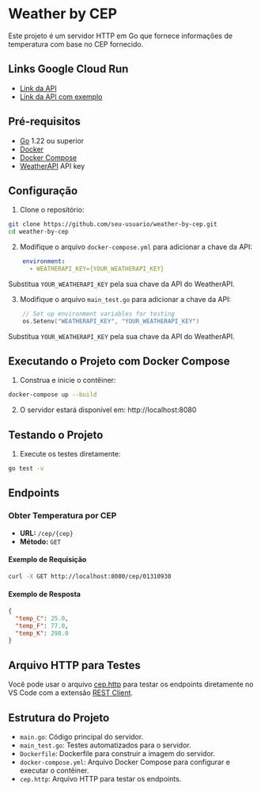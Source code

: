 # Weather by CEP

Este projeto é um servidor HTTP em Go que fornece informações de temperatura com base no CEP fornecido.

## Links Google Cloud Run

- [Link da API](https://weather-by-cep-767789551196.us-central1.run.app)
- [Link da API com exemplo](https://weather-by-cep-767789551196.us-central1.run.app/cep/01310930)

## Pré-requisitos

- [Go](https://golang.org/doc/install) 1.22 ou superior
- [Docker](https://docs.docker.com/get-docker/)
- [Docker Compose](https://docs.docker.com/compose/install/)
- [WeatherAPI](https://www.weatherapi.com/) API key

## Configuração

1. Clone o repositório:

```sh
git clone https://github.com/seu-usuario/weather-by-cep.git
cd weather-by-cep
```

2. Modifique o arquivo `docker-compose.yml` para adicionar a chave da API:

```yaml
    environment:
      - WEATHERAPI_KEY={YOUR_WEATHERAPI_KEY}
```

Substitua `YOUR_WEATHERAPI_KEY` pela sua chave da API do WeatherAPI.

3. Modifique o arquivo `main_test.go` para adicionar a chave da API:

```go
	// Set up environment variables for testing
	os.Setenv("WEATHERAPI_KEY", "YOUR_WEATHERAPI_KEY")
```

Substitua `YOUR_WEATHERAPI_KEY` pela sua chave da API do WeatherAPI.

## Executando o Projeto com Docker Compose

1. Construa e inicie o contêiner:

```sh
docker-compose up --build
```

2. O servidor estará disponível em: http://localhost:8080

## Testando o Projeto

1. Execute os testes diretamente:

```sh
go test -v
```

## Endpoints

### Obter Temperatura por CEP

- **URL:** `/cep/{cep}`
- **Método:** `GET`

#### Exemplo de Requisição

```sh
curl -X GET http://localhost:8080/cep/01310930
```

#### Exemplo de Resposta

```json
{
  "temp_C": 25.0,
  "temp_F": 77.0,
  "temp_K": 298.0
}
```

## Arquivo HTTP para Testes

Você pode usar o arquivo [cep.http](./test/cep.http) para testar os endpoints diretamente no VS Code com a extensão [REST Client](https://marketplace.visualstudio.com/items?itemName=humao.rest-client).

## Estrutura do Projeto

- `main.go`: Código principal do servidor.
- `main_test.go`: Testes automatizados para o servidor.
- `Dockerfile`: Dockerfile para construir a imagem do servidor.
- `docker-compose.yml`: Arquivo Docker Compose para configurar e executar o contêiner.
- `cep.http`: Arquivo HTTP para testar os endpoints.